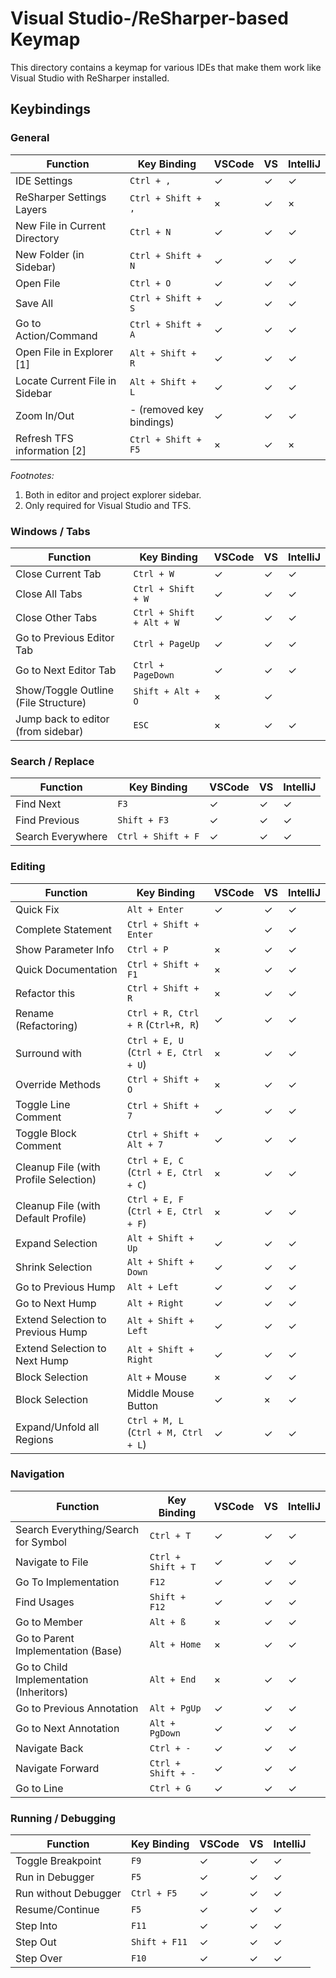 ﻿# Visual Studio-/ReSharper-based Keymap

This directory contains a keymap for various IDEs that make them work like Visual Studio with ReSharper installed.

## Keybindings

### General

| Function                          | Key Binding               | VSCode | VS | IntelliJ
| --------------------------------- | ------------------------- | ------ | -- | --------
| IDE Settings                      | `Ctrl + ,`                | ✓ | ✓ | ✓
| ReSharper Settings Layers         | `Ctrl + Shift + ,`        | × | ✓ | ×
| New File in Current Directory     | `Ctrl + N`                | ✓ | ✓ | ✓
| New Folder (in Sidebar)           | `Ctrl + Shift + N`        | ✓ | ✓ | ✓
| Open File                         | `Ctrl + O`                | ✓ | ✓ | ✓
| Save All                          | `Ctrl + Shift + S`        | ✓ | ✓ | ✓
| Go to Action/Command              | `Ctrl + Shift + A`        | ✓ | ✓ | ✓
| Open File in Explorer [1]         | `Alt + Shift + R`         | ✓ | ✓ | ✓
| Locate Current File in Sidebar    | `Alt + Shift + L`         | ✓ | ✓ | ✓
| Zoom In/Out                       | - (removed key bindings)  | ✓ | ✓ | ✓
| Refresh TFS information [2]       | `Ctrl + Shift + F5`       | × | ✓ | ×

*Footnotes:*

1. Both in editor and project explorer sidebar.
1. Only required for Visual Studio and TFS.

### Windows / Tabs

| Function                              | Key Binding               | VSCode | VS | IntelliJ
| ------------------------------------- | ------------------------- | ------ | -- | --------
| Close Current Tab                     | `Ctrl + W`                | ✓ | ✓ | ✓
| Close All Tabs                        | `Ctrl + Shift + W`        | ✓ | ✓ | ✓
| Close Other Tabs                      | `Ctrl + Shift + Alt + W`  | ✓ | ✓ | ✓
| Go to Previous Editor Tab             | `Ctrl + PageUp`           | ✓ | ✓ | ✓
| Go to Next Editor Tab                 | `Ctrl + PageDown`         | ✓ | ✓ | ✓
| Show/Toggle Outline (File Structure)  | `Shift + Alt + O`         | × | ✓ |
| Jump back to editor (from sidebar)    | `ESC`                     | × | ✓ | ✓

### Search / Replace

| Function          | Key Binding           | VSCode | VS | IntelliJ
| ----------------- | --------------------- | ------ | -- | --------
| Find Next         | `F3`                  | ✓ | ✓ | ✓
| Find Previous     | `Shift + F3`          | ✓ | ✓ | ✓
| Search Everywhere | `Ctrl + Shift + F`    | ✓ | ✓ | ✓

### Editing

| Function                                  | Key Binding                           | VSCode | VS | IntelliJ
| ----------------------------------------- | ------------------------------------- | ------ | -- | --------
| Quick Fix                                 | `Alt + Enter`                         | ✓ | ✓ | ✓
| Complete Statement                        | `Ctrl + Shift + Enter`                |   | ✓ | ✓
| Show Parameter Info                       | `Ctrl + P`                            | × | ✓ | ✓
| Quick Documentation                       | `Ctrl + Shift + F1`                   | × | ✓ | ✓
| Refactor this                             | `Ctrl + Shift + R`                    | × | ✓ | ✓
| Rename (Refactoring)                      | `Ctrl + R, Ctrl + R` (`Ctrl+R, R`)    | ✓ | ✓ | ✓
| Surround with                             | `Ctrl + E, U` (`Ctrl + E, Ctrl + U`)  | × | ✓ | ✓
| Override Methods                          | `Ctrl + Shift + O`                    | × | ✓ | ✓
| Toggle Line Comment                       | `Ctrl + Shift + 7`                    | ✓ | ✓ | ✓
| Toggle Block Comment                      | `Ctrl + Shift + Alt + 7`              | ✓ | ✓ | ✓
| Cleanup File (with Profile Selection)     | `Ctrl + E, C` (`Ctrl + E, Ctrl + C`)  | × | ✓ | ✓
| Cleanup File (with Default Profile)       | `Ctrl + E, F` (`Ctrl + E, Ctrl + F`)  | × | ✓ | ✓
| Expand Selection                          | `Alt + Shift + Up`                    | ✓ | ✓ | ✓
| Shrink Selection                          | `Alt + Shift + Down`                  | ✓ | ✓ | ✓
| Go to Previous Hump                       | `Alt + Left`                          | ✓ | ✓ | ✓
| Go to Next Hump                           | `Alt + Right`                         | ✓ | ✓ | ✓
| Extend Selection to Previous Hump         | `Alt + Shift + Left`                  | ✓ | ✓ | ✓
| Extend Selection to Next Hump             | `Alt + Shift + Right`                 | ✓ | ✓ | ✓
| Block Selection                           | `Alt` + Mouse                         | × | ✓ | ✓
| Block Selection                           | Middle Mouse Button                   | ✓ | × | ✓
| Expand/Unfold all Regions                 | `Ctrl + M, L` (`Ctrl + M, Ctrl + L`)  | ✓ | ✓ | ✓

### Navigation

| Function                                  | Key Binding           | VSCode | VS | IntelliJ
| ----------------------------------------- | --------------------- | ------ | -- | --------
| Search Everything/Search for Symbol       | `Ctrl + T`            | ✓ | ✓ | ✓
| Navigate to File                          | `Ctrl + Shift + T`    | ✓ | ✓ | ✓
| Go To Implementation                      | `F12`                 | ✓ | ✓ | ✓
| Find Usages                               | `Shift + F12`         | ✓ | ✓ | ✓
| Go to Member                              | `Alt + ß`             | × | ✓ | ✓
| Go to Parent Implementation (Base)        | `Alt + Home`          | × | ✓ | ✓
| Go to Child Implementation (Inheritors)   | `Alt + End`           | × | ✓ | ✓
| Go to Previous Annotation                 | `Alt + PgUp`          | ✓ | ✓ | ✓
| Go to Next Annotation                     | `Alt + PgDown`        | ✓ | ✓ | ✓
| Navigate Back                             | `Ctrl + -`            | ✓ | ✓ | ✓
| Navigate Forward                          | `Ctrl + Shift + -`    | ✓ | ✓ | ✓
| Go to Line                                | `Ctrl + G`            | ✓ | ✓ | ✓

### Running / Debugging

| Function              | Key Binding   | VSCode | VS | IntelliJ
| --------------------- | ------------- | ------ | -- | --------
| Toggle Breakpoint     | `F9`          | ✓ | ✓ | ✓
| Run in Debugger       | `F5`          | ✓ | ✓ | ✓
| Run without Debugger  | `Ctrl + F5`   | ✓ | ✓ | ✓
| Resume/Continue       | `F5`          | ✓ | ✓ | ✓
| Step Into             | `F11`         | ✓ | ✓ | ✓
| Step Out              | `Shift + F11` | ✓ | ✓ | ✓
| Step Over             | `F10`         | ✓ | ✓ | ✓
